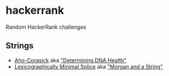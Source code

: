 # hackerrank
Random HackerRank challenges

## Strings

* [Aho-Corasick](src/main/java/com/tydbits/hackerrank/strings/aho_corasick)
  aka ["Determining DNA Health"](https://www.hackerrank.com/challenges/determining-dna-health)
* [Lexicographically Minimal Splice](src/main/java/com/tydbits/hackerrank/strings/lexicographically_minimal_splice)
  aka ["Morgan and a String"](https://www.hackerrank.com/challenges/morgan-and-a-string)
